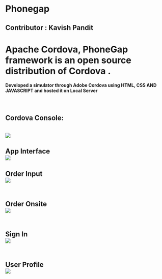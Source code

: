 # Phonegap
## Contributor : Kavish Pandit 
<H1>Apache Cordova, PhoneGap framework is an open source distribution of Cordova .
<br>
<h4>Developed a simulator through Adobe Cordova using HTML, CSS AND JAVASCRIPT and hosted it on Local Server</h4>
<br>
<h2>Cordova Console:</h2>
<br>
<img src="https://github.com/beastgetssavvy13/phonegap/blob/master/sample%20raw/2.JPG"/>
</br>
<h2>App Interface<br>
<img src="https://github.com/beastgetssavvy13/phonegap/blob/master/sample%20raw/1.JPG"/>
</br>
<h2>Order Input<br>
<img src="https://github.com/beastgetssavvy13/phonegap/blob/master/sample%20raw/6.JPG"/>
</br>
<br>
<h2>Order Onsite<br>
<img src="https://github.com/beastgetssavvy13/phonegap/blob/master/sample%20raw/3.JPG"/>
</br>
<br>
<h2>Sign In<br>
<img src="https://github.com/beastgetssavvy13/phonegap/blob/master/sample%20raw/4.JPG"/>
</br>
<br>
<h2>User Profile<br>
<img src="https://github.com/beastgetssavvy13/phonegap/blob/master/sample%20raw/5.JPG"/>
</br>

